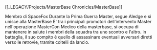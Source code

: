 [[_LEGACY/Projects/MasterBase Chronicles/MasterBase]]

Membro di SpaceFox
Durante la Prima Guerra Master, segue Aledge e si unisce alla MasterBase
E' tra i principali promotori dell'intervento Master nell'operazione MasterCon
Medico della masterbase, si occupa di mantenere in salute i membri della squadra tra uno scontro e l'altro. in battaglia, il suo compito è quello di assassinare eventuali avversari diretti verso le retrovie, tramite coltelli da lancio.